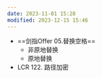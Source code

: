 ```yaml
---
date: 2023-11-01 15:28
modified: 2023-12-15 15:46
---
```

- ==剑指Offer 05.替换空格==
	- 非原地替换
	- 原地替换
- LCR 122. 路径加密